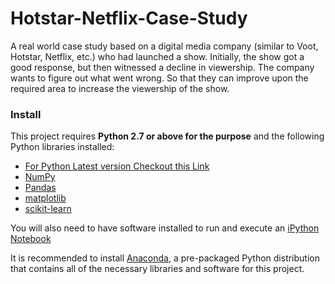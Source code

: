 # Hotstar-Netflix-Case-Study
A real world case study based on a digital media company (similar to Voot, Hotstar, Netflix, etc.) who had launched a show. Initially, the show got a good response, but then witnessed a decline in viewership. The company wants to figure out what went wrong. So that they can improve upon the required area to increase the viewership of the show.

### Install

This project requires **Python 2.7 or above for the purpose** and the following Python libraries installed:

- [For Python Latest version Checkout this Link](https://www.python.org/downloads/)
- [NumPy](http://www.numpy.org/)
- [Pandas](http://pandas.pydata.org)
- [matplotlib](http://matplotlib.org/)
- [scikit-learn](http://scikit-learn.org/stable/)

You will also need to have software installed to run and execute an [iPython Notebook](http://ipython.org/notebook.html)

It is recommended to install [Anaconda](https://www.continuum.io/downloads), a pre-packaged Python distribution that contains all of the necessary libraries and software for this project.





